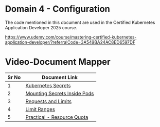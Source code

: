 # Domain 4 - Configuration

The code mentioned in this document are used in the Certified Kubernetes Application Developer 2025 course.

https://www.udemy.com/course/mastering-certified-kubernetes-application-developer/?referralCode=3A549BA24AC8ED6597DF


# Video-Document Mapper

| Sr No | Document Link |
| ------ | ------ |
| 1 | [Kubernetes Secrets][PlDa] |
| 2 | [Mounting Secrets Inside Pods][PlDb] |
| 3 | [Requests and Limits][PlDc]
| 4 | [Limit Ranges][PlDd]
| 5 | [Practical - Resource Quota][PlDe]

   [PlDa]: <./secret-data.md>
   [PlDb]: <./mounting-secrets.md>
   [PlDc]: <./requests-limits.md>
   [PlDd]: <./limit-ranges.md>
   [PlDe]: <./resource-quota.md>